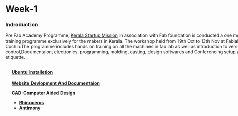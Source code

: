 <div style="width:800px;">

# Week-1

### Indroduction

Pre Fab Academy Programme, [Kerala Startup Mission](https://startupmission.kerala.gov.in/) in association with Fab foundation is conducted a one month training programme exclusively for the makers in Kerala. The workshop held from 19th Oct to 13th Nov at Fablab Cochin.The programme includes hands on training on all the machines in fab lab as well as introduction to version control,Documentaion,  electronics, programming, molding, casting, design softwares and Conferencing setup and etiquette.

<body link="blue" alink="red" vlink="green">
<div style="margin-left:2.5%">
<br>
<b><a href=week1_1.html>Ubuntu Installetion</a></b><br>
<br>
<b><a href=week1_2.html>Website Devlopment And Documentaion</a></b><br>

<b>CAD-Computer Aided Design</b>

* <b><a href=week1_1.html>Rhinoceros</a></b>
* <b><a href=week1_1.html>Antimony</a></b>


 </div>